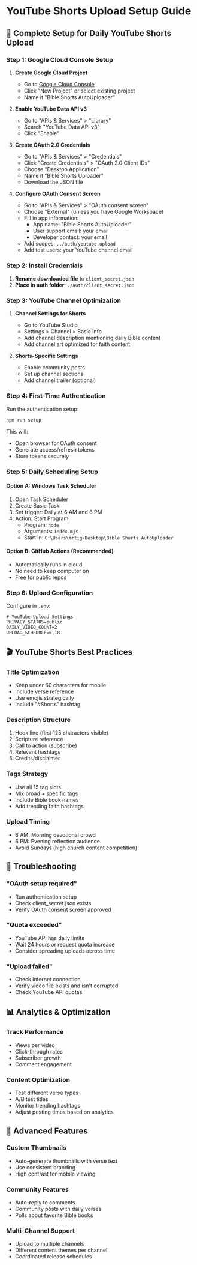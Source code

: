 # YouTube Shorts Upload Setup Guide

## 🎯 Complete Setup for Daily YouTube Shorts Upload

### Step 1: Google Cloud Console Setup

1. **Create Google Cloud Project**
   - Go to [Google Cloud Console](https://console.cloud.google.com/)
   - Click "New Project" or select existing project
   - Name it "Bible Shorts AutoUploader"

2. **Enable YouTube Data API v3**
   - Go to "APIs & Services" > "Library"
   - Search "YouTube Data API v3"
   - Click "Enable"

3. **Create OAuth 2.0 Credentials**
   - Go to "APIs & Services" > "Credentials"
   - Click "Create Credentials" > "OAuth 2.0 Client IDs"
   - Choose "Desktop Application"
   - Name it "Bible Shorts Uploader"
   - Download the JSON file

4. **Configure OAuth Consent Screen**
   - Go to "APIs & Services" > "OAuth consent screen"
   - Choose "External" (unless you have Google Workspace)
   - Fill in app information:
     - App name: "Bible Shorts AutoUploader"
     - User support email: your email
     - Developer contact: your email
   - Add scopes: `../auth/youtube.upload`
   - Add test users: your YouTube channel email

### Step 2: Install Credentials

1. **Rename downloaded file** to `client_secret.json`
2. **Place in auth folder**: `./auth/client_secret.json`

### Step 3: YouTube Channel Optimization

1. **Channel Settings for Shorts**
   - Go to YouTube Studio
   - Settings > Channel > Basic info
   - Add channel description mentioning daily Bible content
   - Add channel art optimized for faith content

2. **Shorts-Specific Settings**
   - Enable community posts
   - Set up channel sections
   - Add channel trailer (optional)

### Step 4: First-Time Authentication

Run the authentication setup:
```bash
npm run setup
```

This will:
- Open browser for OAuth consent
- Generate access/refresh tokens
- Store tokens securely

### Step 5: Daily Scheduling Setup

#### Option A: Windows Task Scheduler
1. Open Task Scheduler
2. Create Basic Task
3. Set trigger: Daily at 6 AM and 6 PM
4. Action: Start Program
   - Program: `node`
   - Arguments: `index.mjs`
   - Start in: `C:\Users\mrtig\Desktop\Bible Shorts AutoUploader`

#### Option B: GitHub Actions (Recommended)
- Automatically runs in cloud
- No need to keep computer on
- Free for public repos

### Step 6: Upload Configuration

Configure in `.env`:
```env
# YouTube Upload Settings
PRIVACY_STATUS=public
DAILY_VIDEO_COUNT=2
UPLOAD_SCHEDULE=6,18
```

## 🎬 YouTube Shorts Best Practices

### Title Optimization
- Keep under 60 characters for mobile
- Include verse reference
- Use emojis strategically
- Include "#Shorts" hashtag

### Description Structure
1. Hook line (first 125 characters visible)
2. Scripture reference
3. Call to action (subscribe)
4. Relevant hashtags
5. Credits/disclaimer

### Tags Strategy
- Use all 15 tag slots
- Mix broad + specific tags
- Include Bible book names
- Add trending faith hashtags

### Upload Timing
- 6 AM: Morning devotional crowd
- 6 PM: Evening reflection audience
- Avoid Sundays (high church content competition)

## 🔧 Troubleshooting

### "OAuth setup required"
- Run authentication setup
- Check client_secret.json exists
- Verify OAuth consent screen approved

### "Quota exceeded"
- YouTube API has daily limits
- Wait 24 hours or request quota increase
- Consider spreading uploads across time

### "Upload failed"
- Check internet connection
- Verify video file exists and isn't corrupted
- Check YouTube API quotas

## 📊 Analytics & Optimization

### Track Performance
- Views per video
- Click-through rates
- Subscriber growth
- Comment engagement

### Content Optimization
- Test different verse types
- A/B test titles
- Monitor trending hashtags
- Adjust posting times based on analytics

## 🚀 Advanced Features

### Custom Thumbnails
- Auto-generate thumbnails with verse text
- Use consistent branding
- High contrast for mobile viewing

### Community Features
- Auto-reply to comments
- Community posts with daily verses
- Polls about favorite Bible books

### Multi-Channel Support
- Upload to multiple channels
- Different content themes per channel
- Coordinated release schedules
